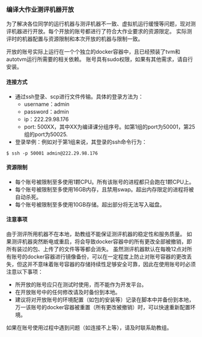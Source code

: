 ### 编译大作业测评机器开放

为了解决各位同学的运行机器与测评机器不一致、虚拟机运行缓慢等问题，现对测评机器进行开放。每个开放的账号都进行了符合大作业要求的资源限定。
实际测评时的机器配置与资源限制和本次开放的机器与限制一致。

开放的账号实际上运行在一个个独立的docker容器中，且已经预装了tvm和autotvm运行所需要的相关依赖。
账号具有sudo权限，如果有其他需求，请自行安装。

#### 连接方式
- 通过ssh登录、scp进行文件传输。具体的登录方法为：
    - username：admin
    - password：admin
    - ip：222.29.98.176
    - port: 500XX，其中XX为编译课分组序号。如第1组的port为50001，第25组的port为50025.
- 登录举例：例如对于第1组来说，其登录的ssh命令行为：
```
$ ssh -p 50001 admin@222.29.98.176
```
                
#### 资源限制
- 每个账号被限制至多使用1颗CPU。所有该账号的进程都只会跑在1颗CPU上。
- 每个账号被限制至多使用16GB内存，且禁用swap。超出内存限定的进程将被自动杀死。
- 每个账号被限制至多使用10GB存储。超出部分将无法写入磁盘。

#### 注意事项
由于测评所用机器不在本地，助教组不能保证测评机器的稳定性和服务质量。
如果测评机器突然断电或重启，将会导致docker容器中的所有更改全部被撤销，即所有装过的包、上传了的文件等等都会消失。
虽然测评机器默认在每晚12点对所有账号的docker容器进行镜像备份，可以在一定程度上防止对账号容器的更改丢失，但这并不意味着账号容器的存储持续性足够安全可靠，因此在使用账号时必须注意以下事项：
- 所开放的账号应只在测试时使用，而不能作为开发平台。
- 在开放账号中的任何修改请及时备份到本地。
- 建议将对开放账号的环境配置（如包的安装等）记录在脚本中并备份到本地，万一该账号的docker容器被重置（所有更改被撤销）时，可以快速重新配置环境。

如果在账号使用过程中遇到问题（如连接不上等），请及时联系助教组。
